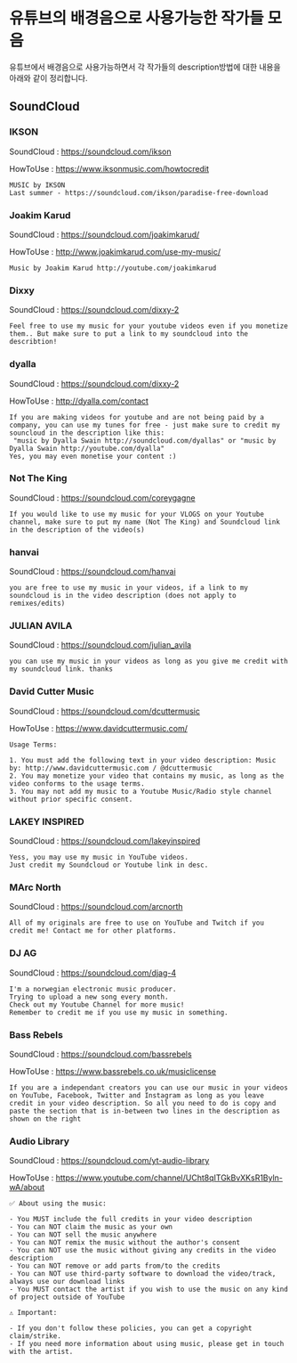 # 유튜브의 배경음으로 사용가능한 작가들 모음

유튜브에서 배경음으로 사용가능하면서 각 작가들의 description방법에 대한 내용을 아래와 같이 정리합니다.


## SoundCloud

### IKSON
SoundCloud : https://soundcloud.com/ikson

HowToUse : https://www.iksonmusic.com/howtocredit

```
MUSIC by IKSON
Last summer - https://soundcloud.com/ikson/paradise-free-download
```

### Joakim Karud
SoundCloud : https://soundcloud.com/joakimkarud/

HowToUse : http://www.joakimkarud.com/use-my-music/

```
Music by Joakim Karud http://youtube.com/joakimkarud
```

### Dixxy
SoundCloud : https://soundcloud.com/dixxy-2

```
Feel free to use my music for your youtube videos even if you monetize them.. But make sure to put a link to my soundcloud into the describtion!
```

### dyalla
SoundCloud : https://soundcloud.com/dixxy-2

HowToUse : http://dyalla.com/contact

```
If you are making videos for youtube and are not being paid by a company, you can use my tunes for free - just make sure to credit my souncloud in the description like this:
 "music by Dyalla Swain http://soundcloud.com/dyallas" or "music by Dyalla Swain http://youtube.com/dyalla"
Yes, you may even monetise your content :)
```

### Not The King
SoundCloud : https://soundcloud.com/coreygagne

```
If you would like to use my music for your VLOGS on your Youtube channel, make sure to put my name (Not The King) and Soundcloud link in the description of the video(s)
```

### hanvai
SoundCloud : https://soundcloud.com/hanvai

```
you are free to use my music in your videos, if a link to my soundcloud is in the video description (does not apply to remixes/edits)
```


### JULIAN AVILA
SoundCloud : https://soundcloud.com/julian_avila

```
you can use my music in your videos as long as you give me credit with my soundcloud link. thanks
```

### David Cutter Music
SoundCloud : https://soundcloud.com/dcuttermusic

HowToUse : https://www.davidcuttermusic.com/

```
Usage Terms:

1. You must add the following text in your video description: Music by: http://www.davidcuttermusic.com / @dcuttermusic
2. You may monetize your video that contains my music, as long as the video conforms to the usage terms.
3. You may not add my music to a Youtube Music/Radio style channel without prior specific consent.
```

### LAKEY INSPIRED
SoundCloud : https://soundcloud.com/lakeyinspired

```
Yess, you may use my music in YouTube videos.
Just credit my Soundcloud or Youtube link in desc.
```

### MArc North
SoundCloud : https://soundcloud.com/arcnorth

```
All of my originals are free to use on YouTube and Twitch if you credit me! Contact me for other platforms.
```

### DJ AG
SoundCloud : https://soundcloud.com/djag-4

```
I'm a norwegian electronic music producer.
Trying to upload a new song every month.
Check out my Youtube Channel for more music!
Remember to credit me if you use my music in something.
```

### Bass Rebels
SoundCloud : https://soundcloud.com/bassrebels

HowToUse : https://www.bassrebels.co.uk/musiclicense

```
If you are a independant creators you can use our music in your videos on YouTube, Facebook, Twitter and Instagram as long as you leave credit in your video description. So all you need to do is copy and paste the section that is in-between two lines in the description as shown on the right
```

### Audio Library
SoundCloud : https://soundcloud.com/yt-audio-library

HowToUse : https://www.youtube.com/channel/UCht8qITGkBvXKsR1Byln-wA/about

```
✅ About using the music:

- You MUST include the full credits in your video description
- You can NOT claim the music as your own
- You can NOT sell the music anywhere
- You can NOT remix the music without the author's consent
- You can NOT use the music without giving any credits in the video description
- You can NOT remove or add parts from/to the credits
- You can NOT use third-party software to download the video/track, always use our download links
- You MUST contact the artist if you wish to use the music on any kind of project outside of YouTube

⚠️ Important:

- If you don't follow these policies, you can get a copyright claim/strike.
- If you need more information about using music, please get in touch with the artist.
```



